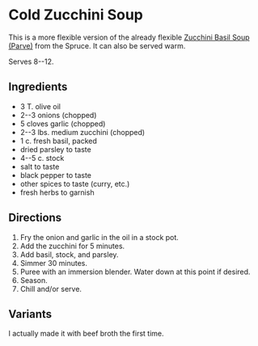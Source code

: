 # Cold Zucchini Soup

This is a more flexible version of the already flexible [Zucchini Basil Soup (Parve)](https://www.thespruceeats.com/zucchini-basil-soup-2122312) from the Spruce.  It can also be served warm.

Serves 8--12.

## Ingredients

* 3 T. olive oil
* 2--3 onions (chopped)
* 5 cloves garlic (chopped)
* 2--3 lbs. medium zucchini (chopped)
* 1 c. fresh basil, packed 
* dried parsley to taste
* 4--5 c. stock
* salt to taste
* black pepper to taste 
* other spices to taste (curry, etc.)
* fresh herbs to garnish

## Directions

1. Fry the onion and garlic in the oil in a stock pot.
2. Add the zucchini for 5 minutes.
3. Add basil, stock, and parsley.
4. Simmer 30 minutes.
5. Puree with an immersion blender.  Water down at this point if desired.
6. Season.
7. Chill and/or serve.

## Variants

I actually made it with beef broth the first time.

